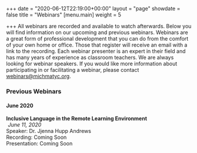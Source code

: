 +++
date = "2020-06-12T22:19:00+00:00"
layout = "page"
showdate = false
title = "Webinars"
[menu.main]
weight = 5

+++
All webinars are recorded and available to watch afterwards. Below you will find information on our upcoming and previous webinars. Webinars are a great form of professional development that you can do from the comfort of your own home or office. Those that register will receive an email with a link to the recording. Each webinar presenter is an expert in their field and has many years of experience as classroom teachers. We are always looking for webinar speakers. If you would like more information about participating in or facilitating a webinar, please contact <a href="mailto:webinars@michmatyc.org">webinars@michmatyc.org</a>.<br/>

### Previous Webinars

#### June 2020

<b>Inclusive Language in the Remote Learning Environment</b><br/>
<i class="far fa-calendar-alt" style="margin-right: 5px;"></i><i>June 11, 2020</i><br/>
Speaker: Dr. Jjenna Hupp Andrews<br/>
Recording: Coming Soon<br/>
Presentation: Coming Soon
